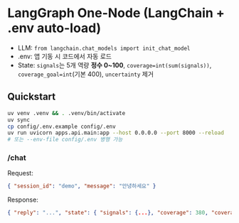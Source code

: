 # LangGraph One-Node (LangChain + .env auto-load)

- LLM: `from langchain.chat_models import init_chat_model`
- .env: 앱 기동 시 코드에서 자동 로드
- State: `signals`는 5개 역량 **정수 0~100**, `coverage=int(sum(signals))`, `coverage_goal=int`(기본 400), `uncertainty` 제거

## Quickstart
```bash
uv venv .venv && . .venv/bin/activate
uv sync
cp config/.env.example config/.env
uv run uvicorn apps.api.main:app --host 0.0.0.0 --port 8000 --reload
# 또는 --env-file config/.env 병행 가능
```

### /chat
Request:
```json
{ "session_id": "demo", "message": "안녕하세요" }
```
Response:
```json
{ "reply": "...", "state": { "signals": {...}, "coverage": 380, "coverage_goal": 400, "finished": false, ... } }
```

